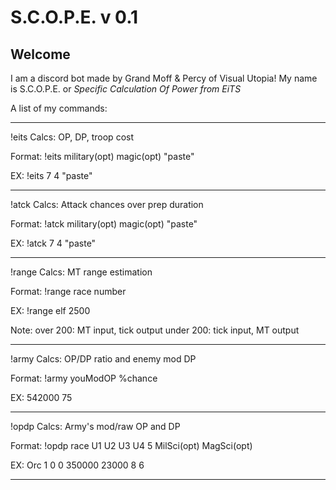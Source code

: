 # S.C.O.P.E. v 0.1

## Welcome

I am a discord bot made by Grand Moff & Percy of Visual Utopia!
My name is S.C.O.P.E. or _Specific Calculation Of Power from EiTS_

A list of my commands:

- - - - - - - - - - - - - - - - - - - - - - - - - -
!eits
Calcs:
OP, DP, troop cost

Format:
!eits military(opt) magic(opt) "paste"

EX: !eits 7 4 "paste"
- - - - - - - - - - - - - - - - - - - - - - - - - -
!atck
Calcs:
Attack chances over prep duration

Format:
!atck military(opt) magic(opt) "paste"

EX: !atck 7 4 "paste"
- - - - - - - - - - - - - - - - - - - - - - - - - -
!range
Calcs: MT range estimation

Format: !range race number

EX: !range elf 2500

Note:
over 200: MT input, tick output
under 200: tick input, MT output
- - - - - - - - - - - - - - - - - - - - - - - - - -
!army
Calcs:
OP/DP ratio and enemy mod DP

Format:
!army youModOP %chance

EX: 542000 75
- - - - - - - - - - - - - - - - - - - - - - - - - -
!opdp
Calcs:
Army's mod/raw OP and DP

Format:
!opdp race U1 U2 U3 U4 5 MilSci(opt) MagSci(opt)

EX: Orc 1 0 0 350000 23000 8 6
- - - - - - - - - - - - - - - - - - - - - - - - - -
